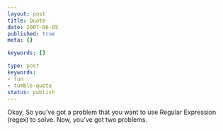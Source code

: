 ```yaml
---
layout: post
title: Quote
date: 2007-06-05
published: true
meta: {}

keywords: []

type: post
keywords:
- fun
- tumble-quote
status: publish
---
```

<!-- blockquote  -->Okay, So you&#8217;ve got a problem that you want to use Regular Expression (regex) to solve. Now, you&#8217;ve got two problems.<!-- endblockquote  -->
